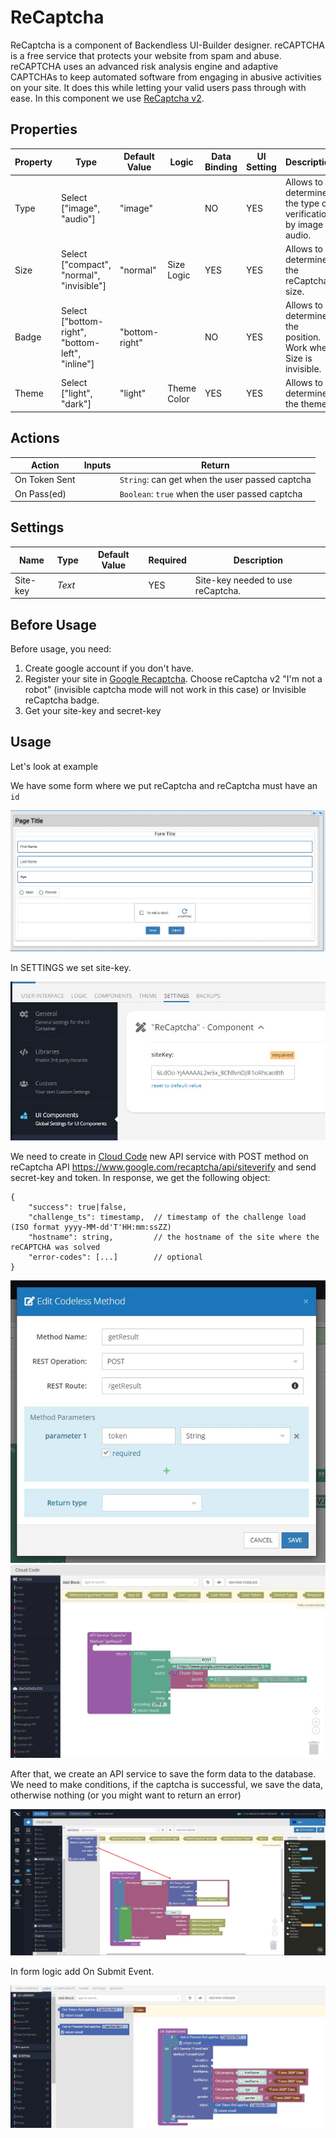 # ReCaptcha

ReCaptcha is a component of Backendless UI-Builder designer. reCAPTCHA is a free service that protects your website from spam and abuse. reCAPTCHA uses an advanced risk analysis engine and adaptive CAPTCHAs to keep automated software from engaging in abusive activities on your site. It does this while letting your valid users pass through with ease.
In this component we use [ReCaptcha v2](https://www.google.com/recaptcha/about/).

## Properties

| Property | Type                                             | Default Value  | Logic       | Data Binding | UI Setting | Description                                                     |
|----------|--------------------------------------------------|----------------|-------------|--------------|------------|-----------------------------------------------------------------|
| Type     | Select ["image", "audio"]                        | "image"        |             | NO           | YES        | Allows to determine the type of verification by image or audio. |
| Size     | Select ["compact", "normal", "invisible"]        | "normal"       | Size Logic  | YES          | YES        | Allows to determine the reCaptcha size.                         |
| Badge    | Select ["bottom-right", "bottom-left", "inline"] | "bottom-right" |             | NO           | YES        | Allows to determine the position. Work when Size is invisible.  |
| Theme    | Select ["light", "dark"]                         | "light"        | Theme Color | YES          | YES        | Allows to determine the theme.                                  |

## Actions

| Action        | Inputs | Return                                         |
|---------------|--------|------------------------------------------------|
| On Token Sent |        | `String`: can get when the user passed captcha |
| On Pass(ed)   |        | `Boolean`: `true` when the user passed captcha |

## Settings

| Name     | Type   | Default Value | Required | Description                       |
|----------|--------|---------------|----------|-----------------------------------|
| Site-key | *Text* |               | YES      | Site-key needed to use reCaptcha. |

## Before Usage
Before usage, you need:

1. Create google account if you don't have.
2. Register your site in [Google Recaptcha](https://www.google.com/recaptcha/admin/create). Choose reCaptcha v2 "I'm not a robot" (invisible captcha mode will not work in this case) or Invisible reCaptcha badge.
3. Get your site-key and secret-key

## Usage
Let's look at example

We have some form where we put reCaptcha and reCaptcha must have an `id`

![](example-images/form-example.jpg)


In SETTINGS we set site-key.

![](example-images/settings-example.jpg)

We need to create in [Cloud Code](https://eu-develop.backendless.com/app/test/bl/services) new API service with POST method on reCaptcha API https://www.google.com/recaptcha/api/siteverify and send secret-key and token. In response, we get the following object:
```
{
    "success": true|false,
    "challenge_ts": timestamp,  // timestamp of the challenge load (ISO format yyyy-MM-dd'T'HH:mm:ssZZ)
    "hostname": string,         // the hostname of the site where the reCAPTCHA was solved
    "error-codes": [...]        // optional
}
```
![](example-images/create-method-example.jpg)
![](example-images/api-service-captcha-codeless.jpg)

After that, we create an API service to save the form data to the database. We need to make conditions, if the captcha is successful, we save the data, otherwise nothing (or you might want to return an error)

![](example-images/api-service-form-data-codeless-example.jpg)

In form logic add On Submit Event.

![](example-images/on-submint-event-example.jpg)
